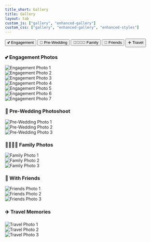 ```yaml
---
title_short: Gallery
title: Gallery
layout: tab
custom_js: ["gallery", "enhanced-gallery"]
custom_css: ["gallery", "enhanced-gallery", "enhanced-styles"]
---
```


<div class="sectional-gallery">
  <div class="section-tabs">
    <button class="section-tab active" data-section="engagement">💕 Engagement</button>
    <button class="section-tab" data-section="prewedding">📸 Pre-Wedding</button>
    <button class="section-tab" data-section="family">👨‍👩‍👧‍👦 Family</button>
    <button class="section-tab" data-section="friends">👫 Friends</button>
    <button class="section-tab" data-section="travel">✈️ Travel</button>
  </div>

  <!-- Engagement Photos Section -->
  <div class="gallery-section active" id="engagement-section">
    <h3>💕 Engagement Photos</h3>
    <div class="modern-gallery-grid">
      <div class="gallery-item">
        <img src="assets/engagement/photo1.jpg" alt="Engagement Photo 1">
      </div>
      <div class="gallery-item">
        <img src="assets/engagement/photo2.jpg" alt="Engagement Photo 2">
      </div>
      <div class="gallery-item">
        <img src="assets/engagement/photo3.jpg" alt="Engagement Photo 3">
      </div>
      <div class="gallery-item">
        <img src="assets/engagement/photo4.jpg" alt="Engagement Photo 4">
      </div>
      <div class="gallery-item">
        <img src="assets/engagement/photo5.jpg" alt="Engagement Photo 5">
      </div>
      <div class="gallery-item">
        <img src="assets/engagement/photo6.jpg" alt="Engagement Photo 6">
      </div>
      <div class="gallery-item">
        <img src="assets/engagement/photo7.jpg" alt="Engagement Photo 7">
      </div>
    </div>
  </div>

  <!-- Pre-Wedding Photos Section -->
  <div class="gallery-section" id="prewedding-section">
    <h3>📸 Pre-Wedding Photoshoot</h3>
    <div class="modern-gallery-grid">
      <div class="gallery-item">
        <img src="assets/prewedding/photo1.jpg" alt="Pre-Wedding Photo 1">
      </div>
      <div class="gallery-item">
        <img src="assets/prewedding/photo2.jpg" alt="Pre-Wedding Photo 2">
      </div>
      <div class="gallery-item">
        <img src="assets/prewedding/photo3.jpg" alt="Pre-Wedding Photo 3">
      </div>
      <!-- Add more photos as available in the prewedding folder -->
    </div>
  </div>

  <!-- Family Photos Section -->
  <div class="gallery-section" id="family-section">
    <h3>👨‍👩‍👧‍👦 Family Photos</h3>
    <div class="modern-gallery-grid">
      <div class="gallery-item">
        <img src="assets/family/photo1.jpg" alt="Family Photo 1">
      </div>
      <div class="gallery-item">
        <img src="assets/family/photo2.jpg" alt="Family Photo 2">
      </div>
      <div class="gallery-item">
        <img src="assets/family/photo3.jpg" alt="Family Photo 3">
      </div>
      <!-- Add more photos as available in the family folder -->
    </div>
  </div>

  <!-- Friends Photos Section -->
  <div class="gallery-section" id="friends-section">
    <h3>👫 With Friends</h3>
    <div class="modern-gallery-grid">
      <div class="gallery-item">
        <img src="assets/friends/photo1.jpg" alt="Friends Photo 1">
      </div>
      <div class="gallery-item">
        <img src="assets/friends/photo2.jpg" alt="Friends Photo 2">
      </div>
      <div class="gallery-item">
        <img src="assets/friends/photo3.jpg" alt="Friends Photo 3">
      </div>
      <!-- Add more photos as available in the friends folder -->
    </div>
  </div>

  <!-- Travel Photos Section -->
  <div class="gallery-section" id="travel-section">
    <h3>✈️ Travel Memories</h3>
    <div class="modern-gallery-grid">
      <div class="gallery-item">
        <img src="assets/travel/photo1.jpg" alt="Travel Photo 1">
      </div>
      <div class="gallery-item">
        <img src="assets/travel/photo2.jpg" alt="Travel Photo 2">
      </div>
      <div class="gallery-item">
        <img src="assets/travel/photo3.jpg" alt="Travel Photo 3">
      </div>
      <!-- Add more photos as available in the travel folder -->
    </div>
  </div>
</div>
